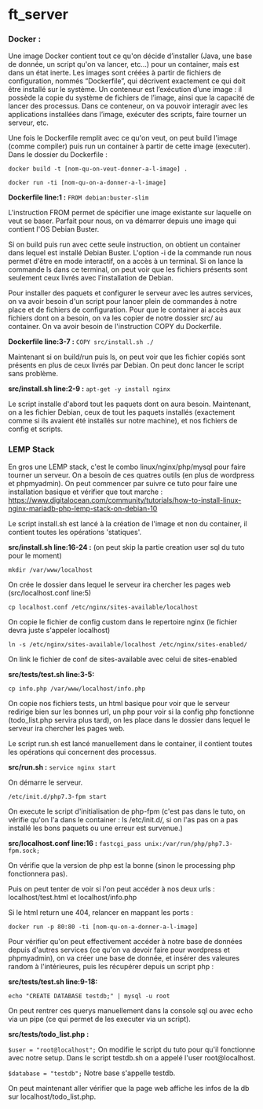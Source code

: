 # ft_server

### Docker :

Une image Docker contient tout ce qu'on décide d’installer (Java, une base de donnée, un script qu'on va lancer, etc…) pour un container, mais est dans un état inerte. Les images sont créées à partir de fichiers de configuration, nommés “Dockerfile”, qui décrivent exactement ce qui doit être installé sur le système. Un conteneur est l’exécution d’une image : il possède la copie du système de fichiers de l’image, ainsi que la capacité de lancer des processus. Dans ce conteneur, on va pouvoir interagir avec les applications installées dans l’image, exécuter des scripts, faire tourner un serveur, etc.

Une fois le Dockerfile remplit avec ce qu'on veut, on peut build l'image (comme compiler) puis run un container à partir de cette image (executer). Dans le dossier du Dockerfile :

    docker build -t [nom-qu-on-veut-donner-a-l-image] .

    docker run -ti [nom-qu-on-a-donner-a-l-image]

      
**Dockerfile line:1 :** 
    `FROM debian:buster-slim`

L'instruction FROM permet de spécifier une image existante sur laquelle on veut se baser. Parfait pour nous, on va démarrer depuis une image qui contient l'OS Debian Buster.

Si on build puis run avec cette seule instruction, on obtient un container dans lequel est installé Debian Buster. L'option -i de la commande run nous permet d'être en mode interactif, on a accès à un terminal. Si on lance la commande ls dans ce terminal, on peut voir que les fichiers présents sont seulement ceux livrés avec l'installation de Debian.

Pour installer des paquets et configurer le serveur avec les autres services, on va avoir besoin d'un script pour lancer plein de commandes à notre place et de fichiers de configuration. Pour que le container ai accès aux fichiers dont on a besoin, on va les copier de notre dossier src/ au container. On va avoir besoin de l'instruction COPY du Dockerfile.

**Dockerfile line:3-7 :**
    `COPY src/install.sh ./`
    
Maintenant si on build/run puis ls, on peut voir que les fichier copiés sont présents en plus de ceux livrés par Debian.
On peut donc lancer le script sans problème.

**src/install.sh line:2-9 :** `apt-get -y install nginx`

Le script installe d'abord tout les paquets dont on aura besoin. Maintenant, on a les fichier Debian, ceux de tout les paquets installés (exactement comme si ils avaient été installés sur notre machine), et nos fichiers de config et scripts.

### LEMP Stack

En gros une LEMP stack, c'est le combo linux/nginx/php/mysql pour faire tourner un serveur. On a besoin de ces quatres outils (en plus de wordpress et phpmyadmin). On peut commencer par suivre ce tuto pour faire une installation basique et vérifier que tout marche : https://www.digitalocean.com/community/tutorials/how-to-install-linux-nginx-mariadb-php-lemp-stack-on-debian-10

Le script install.sh est lancé à la création de l'image et non du container, il contient toutes les opérations 'statiques'.

**src/install.sh line:16-24 :** (on peut skip la partie creation user sql du tuto pour le moment)

`mkdir /var/www/localhost`

On crée le dossier dans lequel le serveur ira chercher les pages web (src/localhost.conf line:5)

`cp localhost.conf /etc/nginx/sites-available/localhost`

On copie le fichier de config custom dans le repertoire nginx (le fichier devra juste s'appeler localhost)

`ln -s /etc/nginx/sites-available/localhost /etc/nginx/sites-enabled/`

On link le fichier de conf de sites-available avec celui de sites-enabled

**src/tests/test.sh line:3-5:**

`cp info.php /var/www/localhost/info.php`

On copie nos fichiers tests, un html basique pour voir que le serveur redirige bien sur les bonnes url, un php pour voir si la config php fonctionne (todo_list.php servira plus tard), on les place dans le dossier dans lequel le serveur ira chercher les pages web.

Le script run.sh est lancé manuellement dans le container, il contient toutes les opérations qui concernent des processus.

**src/run.sh :**
`service nginx start`

On démarre le serveur.

`/etc/init.d/php7.3-fpm start`

On execute le script d'initialisation de php-fpm (c'est pas dans le tuto, on vérifie qu'on l'a dans le container : ls /etc/init.d/, si on l'as pas on a pas installé les bons paquets ou une erreur est survenue.)

**src/localhost.conf line:16 :** `fastcgi_pass unix:/var/run/php/php7.3-fpm.sock;`

On vérifie que la version de php est la bonne (sinon le processing php fonctionnera pas).


Puis on peut tenter de voir si l'on peut accéder à nos deux urls : localhost/test.html et localhost/info.php

Si le html return une 404, relancer en mappant les ports :

    docker run -p 80:80 -ti [nom-qu-on-a-donner-a-l-image]

Pour vérifier qu'on peut effectivement accéder à notre base de données depuis d'autres services (ce qu'on va devoir faire pour wordpress et phpmyadmin), on va créer une base de donnée, et insérer des valeures random à l'intérieures, puis les récupérer depuis un script php :

**src/tests/test.sh line:9-18:**

`echo "CREATE DATABASE testdb;" | mysql -u root`

On peut rentrer ces querys manuellement dans la console sql ou avec echo via un pipe (ce qui permet de les executer via un script).

**src/tests/todo_list.php :**

`$user = "root@localhost";`
On modifie le script du tuto pour qu'il fonctionne avec notre setup. Dans le script testdb.sh on a appelé l'user root@localhost.

`$database = "testdb";`
Notre base s'appelle testdb.

On peut maintenant aller vérifier que la page web affiche les infos de la db sur localhost/todo_list.php.
